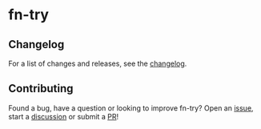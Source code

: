 # fn-try

## Changelog

For a list of changes and releases, see the [changelog](https://github.com/alexnault/fn-try/releases).

## Contributing

Found a bug, have a question or looking to improve fn-try? Open an [issue](https://github.com/alexnault/fn-try/issues/new), start a [discussion](https://github.com/alexnault/fn-try/discussions/new) or submit a [PR](https://github.com/alexnault/fn-try/fork)!

